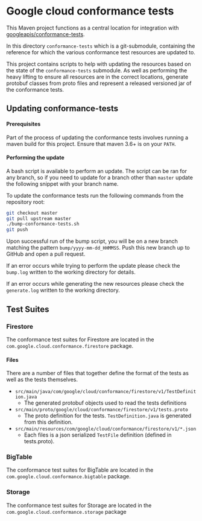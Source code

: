 # Google cloud conformance tests
This Maven project functions as a central location for integration with
[googleapis/conformance-tests](https://github.com/googleapis/conformance-tests).

In this directory `conformance-tests` which is a git-submodule, containing the reference for which
the various conformance test resources are updated to.

This project contains scripts to help with updating the resources based on the state of the
`conformance-tests` submodule. As well as performing the heavy lifting to ensure all resources
are in the correct locations, generate protobuf classes from proto files and represent a
released versioned jar of the conformance tests. 

## Updating conformance-tests

#### Prerequisites

Part of the process of updating the conformance tests involves running a maven build for
this project. Ensure that maven 3.6+ is on your `PATH`.

#### Performing the update

A bash script is available to perform an update. The script can be ran for any branch, so if you
need to update for a branch other than `master` update the following snippet with your
branch name. 

To update the conformance tests run the following commands from the repository root:
```bash
git checkout master
git pull upstream master
./bump-conformance-tests.sh
git push
```

Upon successful run of the bump script, you will be on a new branch matching the pattern
`bump/yyyy-mm-dd_HHMMSS`. Push this new branch up to GitHub and open a pull request.


If an error occurs while trying to perform the update please check the `bump.log`
written to the working directory for details.

If an error occurs while generating the new resources please check the `generate.log`
written to the working directory.

## Test Suites

### Firestore

The conformance test suites for Firestore are located in the `com.google.cloud.conformance.firestore`
package.

#### Files

There are a number of files that together define the format of the tests as well as the tests
themselves.

* `src/main/java/com/google/cloud/conformance/firestore/v1/TestDefinition.java`
  * The generated protobuf objects used to read the tests definitions
* `src/main/proto/google/cloud/conformance/firestore/v1/tests.proto`
  * The proto definition for the tests. `TestDefinition.java` is generated from this definition.
* `src/main/resources/com/google/cloud/conformance/firestore/v1/*.json`
  * Each files is a json serialized `TestFile` definition (defined in tests.proto).

### BigTable

The conformance test suites for BigTable are located in the `com.google.cloud.conformance.bigtable`
package.

### Storage

The conformance test suites for Storage are located in the `com.google.cloud.conformance.storage`
package
